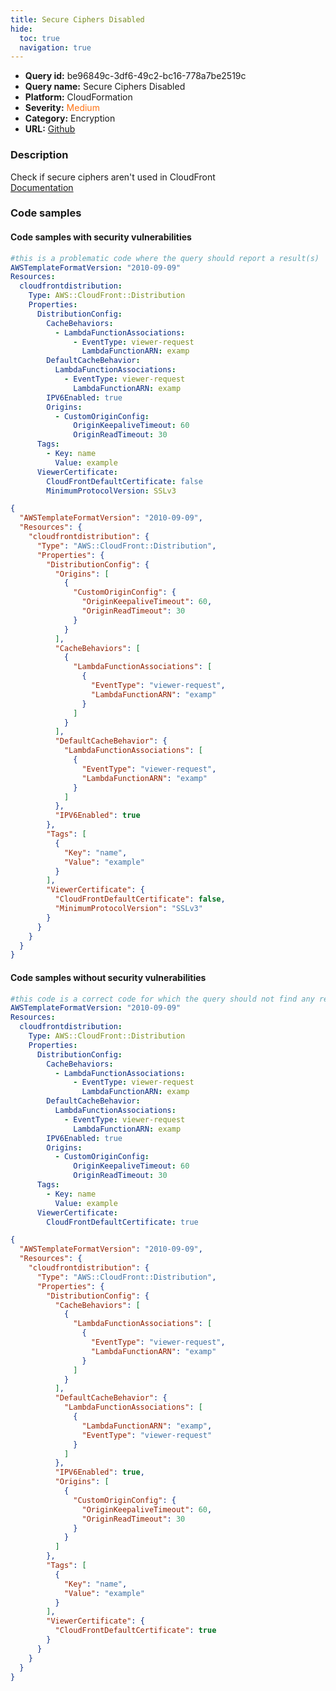 ```yaml
---
title: Secure Ciphers Disabled
hide:
  toc: true
  navigation: true
---
```


<style>
  .highlight .hll {
    background-color: #ff171742;
  }
  .md-content {
    max-width: 1100px;
    margin: 0 auto;
  }
</style>

-   **Query id:** be96849c-3df6-49c2-bc16-778a7be2519c
-   **Query name:** Secure Ciphers Disabled
-   **Platform:** CloudFormation
-   **Severity:** <span style="color:#ff7213">Medium</span>
-   **Category:** Encryption
-   **URL:** [Github](https://github.com/Checkmarx/kics/tree/master/assets/queries/cloudFormation/aws/secure_ciphers_disabled)

### Description
Check if secure ciphers aren't used in CloudFront<br>
[Documentation](https://docs.aws.amazon.com/AWSCloudFormation/latest/UserGuide/aws-properties-cloudfront-distribution-viewercertificate.html)

### Code samples
#### Code samples with security vulnerabilities
```yaml title="Positive test num. 1 - yaml file" hl_lines="26"
#this is a problematic code where the query should report a result(s)
AWSTemplateFormatVersion: "2010-09-09"
Resources:
  cloudfrontdistribution:
    Type: AWS::CloudFront::Distribution
    Properties:
      DistributionConfig:
        CacheBehaviors:
          - LambdaFunctionAssociations:
              - EventType: viewer-request
                LambdaFunctionARN: examp
        DefaultCacheBehavior:
          LambdaFunctionAssociations:
            - EventType: viewer-request
              LambdaFunctionARN: examp
        IPV6Enabled: true
        Origins:
          - CustomOriginConfig:
              OriginKeepaliveTimeout: 60
              OriginReadTimeout: 30
      Tags:
        - Key: name
          Value: example
      ViewerCertificate:
        CloudFrontDefaultCertificate: false
        MinimumProtocolVersion: SSLv3
```
```json title="Positive test num. 2 - json file" hl_lines="44"
{
  "AWSTemplateFormatVersion": "2010-09-09",
  "Resources": {
    "cloudfrontdistribution": {
      "Type": "AWS::CloudFront::Distribution",
      "Properties": {
        "DistributionConfig": {
          "Origins": [
            {
              "CustomOriginConfig": {
                "OriginKeepaliveTimeout": 60,
                "OriginReadTimeout": 30
              }
            }
          ],
          "CacheBehaviors": [
            {
              "LambdaFunctionAssociations": [
                {
                  "EventType": "viewer-request",
                  "LambdaFunctionARN": "examp"
                }
              ]
            }
          ],
          "DefaultCacheBehavior": {
            "LambdaFunctionAssociations": [
              {
                "EventType": "viewer-request",
                "LambdaFunctionARN": "examp"
              }
            ]
          },
          "IPV6Enabled": true
        },
        "Tags": [
          {
            "Key": "name",
            "Value": "example"
          }
        ],
        "ViewerCertificate": {
          "CloudFrontDefaultCertificate": false,
          "MinimumProtocolVersion": "SSLv3"
        }
      }
    }
  }
}

```


#### Code samples without security vulnerabilities
```yaml title="Negative test num. 1 - yaml file"
#this code is a correct code for which the query should not find any result
AWSTemplateFormatVersion: "2010-09-09"
Resources:
  cloudfrontdistribution:
    Type: AWS::CloudFront::Distribution
    Properties:
      DistributionConfig:
        CacheBehaviors:
          - LambdaFunctionAssociations:
              - EventType: viewer-request
                LambdaFunctionARN: examp
        DefaultCacheBehavior:
          LambdaFunctionAssociations:
            - EventType: viewer-request
              LambdaFunctionARN: examp
        IPV6Enabled: true
        Origins:
          - CustomOriginConfig:
              OriginKeepaliveTimeout: 60
              OriginReadTimeout: 30
      Tags:
        - Key: name
          Value: example
      ViewerCertificate:
        CloudFrontDefaultCertificate: true
```
```json title="Negative test num. 2 - json file"
{
  "AWSTemplateFormatVersion": "2010-09-09",
  "Resources": {
    "cloudfrontdistribution": {
      "Type": "AWS::CloudFront::Distribution",
      "Properties": {
        "DistributionConfig": {
          "CacheBehaviors": [
            {
              "LambdaFunctionAssociations": [
                {
                  "EventType": "viewer-request",
                  "LambdaFunctionARN": "examp"
                }
              ]
            }
          ],
          "DefaultCacheBehavior": {
            "LambdaFunctionAssociations": [
              {
                "LambdaFunctionARN": "examp",
                "EventType": "viewer-request"
              }
            ]
          },
          "IPV6Enabled": true,
          "Origins": [
            {
              "CustomOriginConfig": {
                "OriginKeepaliveTimeout": 60,
                "OriginReadTimeout": 30
              }
            }
          ]
        },
        "Tags": [
          {
            "Key": "name",
            "Value": "example"
          }
        ],
        "ViewerCertificate": {
          "CloudFrontDefaultCertificate": true
        }
      }
    }
  }
}

```
